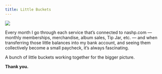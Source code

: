 ```yaml
---
title: Little Buckets
---
```


![][image-1]

Every month I go through each service that’s connected to nashp.com — monthly memberships, merchandise, album sales, Tip Jar, etc. — and when transferring those little balances into my bank account, and seeing them collectively become a small paycheck, it’s always fascinating.

A bunch of little buckets working together for the bigger picture.

**Thank you.**

[image-1]:	https://i.imgur.com/Y36cTwh.png